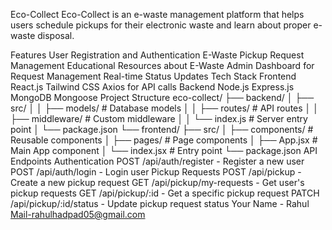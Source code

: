 Eco-Collect
Eco-Collect is an e-waste management platform that helps users schedule pickups for their electronic waste and learn about proper e-waste disposal.

Features
User Registration and Authentication
E-Waste Pickup Request Management
Educational Resources about E-Waste
Admin Dashboard for Request Management
Real-time Status Updates
Tech Stack
Frontend
React.js
Tailwind CSS
Axios for API calls
Backend
Node.js
Express.js
MongoDB
Mongoose
Project Structure
eco-collect/
├── backend/
│   ├── src/
│   │   ├── models/         # Database models
│   │   ├── routes/         # API routes
│   │   ├── middleware/     # Custom middleware
│   │   └── index.js        # Server entry point
│   └── package.json
└── frontend/
    ├── src/
    │   ├── components/     # Reusable components
    │   ├── pages/          # Page components
    │   ├── App.jsx         # Main App component
    │   └── index.jsx       # Entry point
    └── package.json
API Endpoints
Authentication
POST /api/auth/register - Register a new user
POST /api/auth/login - Login user
Pickup Requests
POST /api/pickup - Create a new pickup request
GET /api/pickup/my-requests - Get user's pickup requests
GET /api/pickup/:id - Get a specific pickup request
PATCH /api/pickup/:id/status - Update pickup request status
Your Name - Rahul 
Mail-rahulhadpad05@gmail.com
